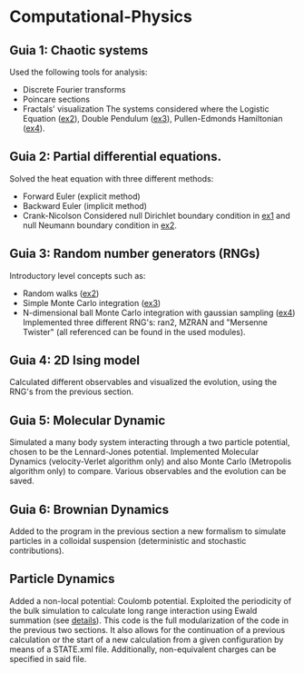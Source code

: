 # Computational-Physics

## Guia 1: Chaotic systems
Used the following tools for analysis:
- Discrete Fourier transforms
- Poincare sections
- Fractals' visualization
The systems considered where the Logistic Equation ([ex2](Guia1/ex2)), Double Pendulum ([ex3](Guia1/ex3)), Pullen-Edmonds Hamiltonian ([ex4](Guia1/ex4)).

## Guia 2: Partial differential equations.
Solved the heat equation with three different methods:
- Forward Euler (explicit method)
- Backward Euler (implicit method)
- Crank-Nicolson
Considered null Dirichlet boundary condition in [ex1](Guia2/ex1/) and null Neumann boundary condition in [ex2](Guia2/ex2/).

## Guia 3: Random number generators (RNGs)
Introductory level concepts such as:
- Random walks ([ex2](Guia3/ex2/))
- Simple Monte Carlo integration ([ex3](Guia3/ex3/))
- N-dimensional ball Monte Carlo integration with gaussian sampling ([ex4](Guia3/ex4/))
Implemented three different RNG's: ran2, MZRAN and "Mersenne Twister" (all referenced can be found in the used modules).


## Guia 4: 2D Ising model
Calculated different observables and visualized the evolution, using the RNG's from the previous section.

## Guia 5: Molecular Dynamic
Simulated a many body system interacting through a two particle potential, chosen to be the Lennard-Jones potential. Implemented Molecular Dynamics (velocity-Verlet algorithm only) and also Monte Carlo (Metropolis algorithm only) to compare. Various observables and the evolution can be saved.

## Guia 6: Brownian Dynamics
Added to the program in the previous section a new formalism to simulate particles in a colloidal suspension (deterministic and stochastic contributions).

## Particle Dynamics
Added a non-local potential: Coulomb potential. Exploited the periodicity of the bulk simulation to calculate long range interaction using Ewald summation (see [details](Particle_Dynamics/README.md)). This code is the full modularization of the code in the previous two sections. It also allows for the continuation of a previous calculation or the start of a new calculation from a given configuration by means of a STATE.xml file. Additionally, non-equivalent charges can be specified in said file.
